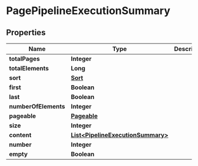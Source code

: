 # PagePipelineExecutionSummary

## Properties
Name | Type | Description | Notes
------------ | ------------- | ------------- | -------------
**totalPages** | **Integer** |  |  [optional]
**totalElements** | **Long** |  |  [optional]
**sort** | [**Sort**](Sort.md) |  |  [optional]
**first** | **Boolean** |  |  [optional]
**last** | **Boolean** |  |  [optional]
**numberOfElements** | **Integer** |  |  [optional]
**pageable** | [**Pageable**](Pageable.md) |  |  [optional]
**size** | **Integer** |  |  [optional]
**content** | [**List&lt;PipelineExecutionSummary&gt;**](PipelineExecutionSummary.md) |  |  [optional]
**number** | **Integer** |  |  [optional]
**empty** | **Boolean** |  |  [optional]
